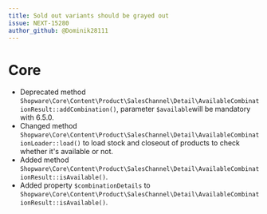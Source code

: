 ```yaml
---
title: Sold out variants should be grayed out
issue: NEXT-15280
author_github: @Dominik28111
---
```

# Core
* Deprecated method `Shopware\Core\Content\Product\SalesChannel\Detail\AvailableCombinationResult::addCombination()`, parameter `$available`will be mandatory with 6.5.0.
* Changed method `Shopware\Core\Content\Product\SalesChannel\Detail\AvailableCombinationLoader::load()` to load stock and closeout of products to check whether it's available or not.
* Added method `Shopware\Core\Content\Product\SalesChannel\Detail\AvailableCombinationResult::isAvailable()`.
* Added property `$combinationDetails` to `Shopware\Core\Content\Product\SalesChannel\Detail\AvailableCombinationResult::isAvailable()`.
